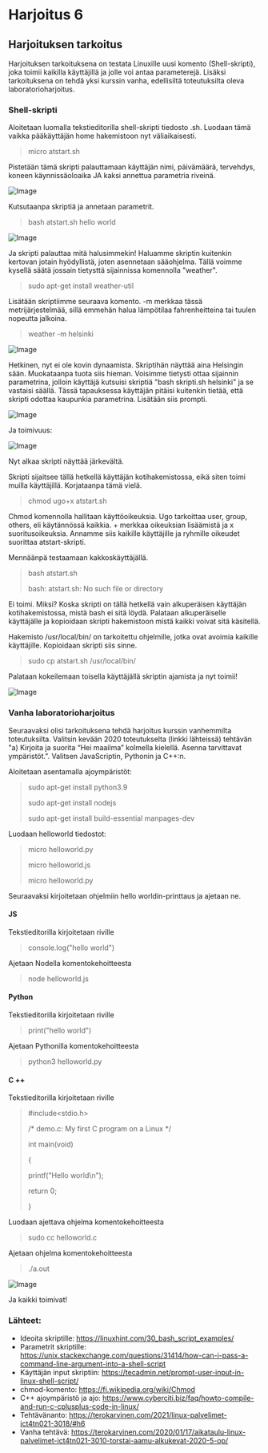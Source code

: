 # Harjoitus 6

## Harjoituksen tarkoitus

Harjoituksen tarkoituksena on testata Linuxille uusi komento (Shell-skripti), joka toimii kaikilla käyttäjillä ja jolle voi antaa parameterejä. Lisäksi tarkoituksena on tehdä yksi kurssin vanha, edellisiltä toteutuksilta oleva laboratorioharjoitus. 

### Shell-skripti

Aloitetaan luomalla tekstieditorilla shell-skripti tiedosto .sh. Luodaan tämä vaikka pääkäyttäjän home hakemistoon nyt väliaikaisesti. 

>micro atstart.sh
>

Pistetään tämä skripti palauttamaan käyttäjän nimi, päivämäärä, tervehdys, koneen käynnissäoloaika JA kaksi annettua parametria riveinä.

![Image](/shellskripti/shellscript1.png "404")

Kutsutaanpa skriptiä ja annetaan parametrit.

>bash atstart.sh hello world
>

![Image](/shellskripti/shellscript2.png "404")

Ja skripti palauttaa mitä halusimmekin! Haluamme skriptin kuitenkin kertovan jotain hyödyllistä, joten asennetaan sääohjelma. Tällä voimme kysellä säätä jossain tietysttä sijainnissa komennolla "weather". 

>sudo apt-get install weather-util
>

Lisätään skriptiimme seuraava komento. -m merkkaa tässä metrijärjestelmää, sillä emmehän halua lämpötilaa fahrenheitteina tai tuulen nopeutta jalkoina.

>weather -m helsinki
>

![Image](/shellskripti/shellscript3.png "404")

Hetkinen, nyt ei ole kovin dynaamista. Skriptihän näyttää aina Helsingin sään. Muokataanpa tuota siis hieman. Voisimme tietysti ottaa sijainnin parametrina, jolloin käyttäjä kutsuisi skriptiä "bash skripti.sh helsinki" ja se vastaisi säällä. Tässä tapauksessa käyttäjän pitäisi kuitenkin tietää, että skripti odottaa kaupunkia parametrina. Lisätään siis prompti.

![Image](/shellskripti/shellscript4.png "404")

Ja toimivuus:

![Image](/shellskripti/shellscript5.png "404")

Nyt alkaa skripti näyttää järkevältä. 

Skripti sijaitsee tällä hetkellä käyttäjän kotihakemistossa, eikä siten toimi muilla käyttäjillä. Korjataanpa tämä vielä.

>chmod ugo+x atstart.sh
>

Chmod komennolla hallitaan käyttöoikeuksia. Ugo tarkoittaa user, group, others, eli käytännössä kaikkia. + merkkaa oikeuksian lisäämistä ja x suoritusoikeuksia. Annamme siis kaikille käyttäjille ja ryhmille oikeudet suorittaa atstart-skripti. 

Mennäänpä testaamaan kakkoskäyttäjällä.

>bash atstart.sh
>
>bash: atstart.sh: No such file or directory
>

Ei toimi. Miksi? Koska skripti on tällä hetkellä vain alkuperäisen käyttäjän kotihakemistossa, mistä bash ei sitä löydä. Palataan alkuperäiselle käyttäjälle ja kopioidaan skripti hakemistoon mistä kaikki voivat sitä käsitellä. 

Hakemisto /usr/local/bin/ on tarkoitettu ohjelmille, jotka ovat avoimia kaikille käyttäjille. Kopioidaan skripti siis sinne. 

>sudo cp atstart.sh /usr/local/bin/
>

Palataan kokeilemaan toisella käyttäjällä skriptin ajamista ja nyt toimii!

![Image](/shellskripti/shellscript6.png "404")


### Vanha laboratorioharjoitus

Seuraavaksi olisi tarkoituksena tehdä harjoitus kurssin vanhemmilta toteutuksilta. Valitsin kevään 2020 toteutukselta (linkki lähteissä) tehtävän "a) Kirjoita ja suorita “Hei maailma” kolmella kielellä. Asenna tarvittavat ympäristöt.". Valitsen JavaScriptin, Pythonin ja C++:n.


Aloitetaan asentamalla ajoympäristöt:

>sudo apt-get install python3.9
>
>sudo apt-get install nodejs
>
>sudo apt-get install build-essential manpages-dev
>

Luodaan helloworld tiedostot:

>micro helloworld.py
>
>micro helloworld.js
>
>micro helloworld.py
>

Seuraavaksi kirjoitetaan ohjelmiin hello worldin-printtaus ja ajetaan ne.

#### JS 

Tekstieditorilla kirjoitetaan riville

>console.log("hello world")
>

Ajetaan Nodella komentokehoitteesta

>node helloworld.js
>

#### Python

Tekstieditorilla kirjoitetaan riville

>print("hello world")
>

Ajetaan Pythonilla komentokehoitteesta

>python3 helloworld.py
>

#### C ++ 

Tekstieditorilla kirjoitetaan riville

>#include<stdio.h>
>
>/* demo.c:  My first C program on a Linux */
>
>int main(void)
>
>{
>
> printf("Hello world\n");
>
> return 0;
>
>}
>

Luodaan ajettava ohjelma komentokehoitteesta

>sudo cc helloworld.c
>

Ajetaan ohjelma komentokehoitteesta

>./a.out
>

![Image](/shellskripti/helloworld_js_py_cc.png "404")

Ja kaikki toimivat!

### Lähteet:
* Ideoita skriptille: https://linuxhint.com/30_bash_script_examples/
* Parametrit skriptille: https://unix.stackexchange.com/questions/31414/how-can-i-pass-a-command-line-argument-into-a-shell-script
* Käyttäjän input skriptiin: https://tecadmin.net/prompt-user-input-in-linux-shell-script/
* chmod-komento: https://fi.wikipedia.org/wiki/Chmod
* C++ ajoympäristö ja ajo: https://www.cyberciti.biz/faq/howto-compile-and-run-c-cplusplus-code-in-linux/
* Tehtävänanto: https://terokarvinen.com/2021/linux-palvelimet-ict4tn021-3018/#h6 
* Vanha tehtävä: https://terokarvinen.com/2020/01/17/aikataulu-linux-palvelimet-ict4tn021-3010-torstai-aamu-alkukevat-2020-5-op/